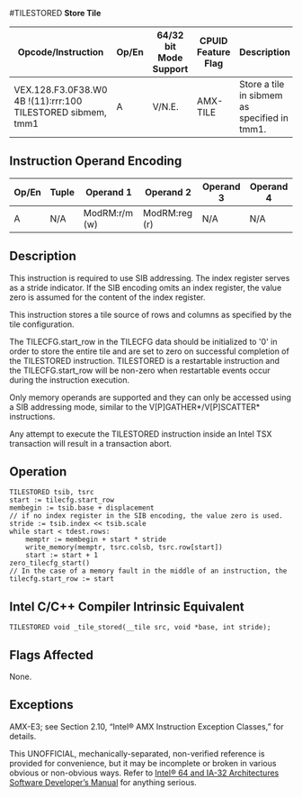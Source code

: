 #TILESTORED
**Store Tile**

| Opcode/Instruction                                          | Op/En | 64/32 bit Mode Support | CPUID Feature Flag | Description                                  |
| ----------------------------------------------------------- | ----- | ---------------------- | ------------------ | -------------------------------------------- |
| VEX.128.F3.0F38.W0 4B !(11):rrr:100 TILESTORED sibmem, tmm1 | A     | V/N.E.                 | AMX-TILE           | Store a tile in sibmem as specified in tmm1. |

## Instruction Operand Encoding

| Op/En | Tuple | Operand 1     | Operand 2     | Operand 3 | Operand 4 |
| ----- | ----- | ------------- | ------------- | --------- | --------- |
| A     | N/A   | ModRM:r/m (w) | ModRM:reg (r) | N/A       | N/A       |

## Description

This instruction is required to use SIB addressing. The index register serves as a stride indicator. If the SIB encoding omits an index register, the value zero is assumed for the content of the index register.

This instruction stores a tile source of rows and columns as specified by the tile configuration.

The TILECFG.start_row in the TILECFG data should be initialized to '0' in order to store the entire tile and are set to zero on successful completion of the TILESTORED instruction. TILESTORED is a restartable instruction and the TILECFG.start_row will be non-zero when restartable events occur during the instruction execution.

Only memory operands are supported and they can only be accessed using a SIB addressing mode, similar to the V[P]GATHER\*/V[P]SCATTER\* instructions.

Any attempt to execute the TILESTORED instruction inside an Intel TSX transaction will result in a transaction abort.

## Operation

```
TILESTORED tsib, tsrc
start := tilecfg.start_row
membegin := tsib.base + displacement
// if no index register in the SIB encoding, the value zero is used.
stride := tsib.index << tsib.scale
while start < tdest.rows:
    memptr := membegin + start * stride
    write_memory(memptr, tsrc.colsb, tsrc.row[start])
    start := start + 1
zero_tilecfg_start()
// In the case of a memory fault in the middle of an instruction, the tilecfg.start_row := start

```

## Intel C/C++ Compiler Intrinsic Equivalent

```
TILESTORED void _tile_stored(__tile src, void *base, int stride);

```

## Flags Affected

None.

## Exceptions

AMX-E3; see Section 2.10, “Intel® AMX Instruction Exception Classes,” for details.

This UNOFFICIAL, mechanically-separated, non-verified reference is provided for convenience, but it may be
incomplete or broken in various obvious or non-obvious
ways. Refer to [Intel® 64 and IA-32 Architectures Software Developer’s Manual](https://software.intel.com/en-us/download/intel-64-and-ia-32-architectures-sdm-combined-volumes-1-2a-2b-2c-2d-3a-3b-3c-3d-and-4) for anything serious.
